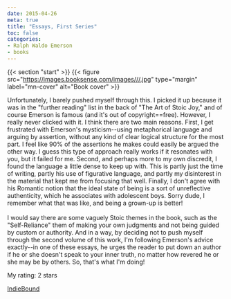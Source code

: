 ```yaml
---
date: 2015-04-26
meta: true
title: "Essays, First Series"
toc: false
categories:
- Ralph Waldo Emerson
- books
---
```


{{< section "start" >}}
{{< figure src="https://images.booksense.com/images///.jpg" type="margin" label="mn-cover" alt="Book cover" >}}

Unfortunately, I barely pushed myself through this. I picked it up because it was in the "further reading" list in the back of "The Art of Stoic Joy," and of course Emerson is famous (and it's out of copyright==free). However, I really never clicked with it. I think there are two main reasons. First, I get frustrated with Emerson's mysticism--using metaphorical language and arguing by assertion, without any kind of clear logical structure for the most part. I feel like 90% of the assertions he makes could easily be argued the other way. I guess this type of approach really works if it resonates with you, but it failed for me. Second, and perhaps more to my own discredit, I found the language a little dense to keep up with. This is partly just the time of writing, partly his use of figurative language, and partly my disinterest in the material that kept me from focusing that well. Finally, I don't agree with his Romantic notion that the ideal state of being is a sort of unreflective authenticity, which he associates with adolescent boys. Sorry dude, I remember what that was like, and being a grown-up is better!<br /><br />I would say there are some vaguely Stoic themes in the book, such as the "Self-Reliance" them of making your own judgments and not being guided by custom or authority. And in a way, by deciding not to push myself through the second volume of this work, I'm following Emerson's advice exactly--in one of these essays, he urges the reader to put down an author if he or she doesn't speak to your inner truth, no matter how revered he or she may be by others. So, that's what I'm doing!

My rating: 2 stars  

[IndieBound](https://www.indiebound.org/book/)
